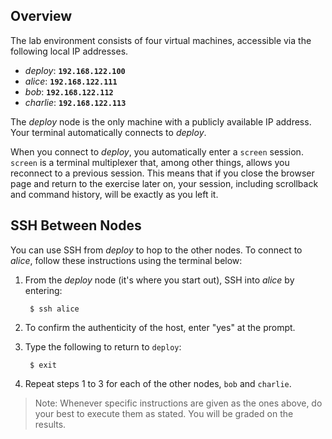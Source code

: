 ## Overview

The lab environment consists of four virtual machines, accessible via the
following local IP addresses.

* _deploy_: **`192.168.122.100`**
* _alice_: **`192.168.122.111`**
* _bob_: **`192.168.122.112`**
* _charlie_: **`192.168.122.113`**

The _deploy_ node is the only machine with a publicly available IP address.
Your terminal automatically connects to _deploy_.

When you connect to _deploy_, you automatically enter a `screen` session.
`screen` is a terminal multiplexer that, among other things, allows you
reconnect to a previous session.  This means that if you close the browser page
and return to the exercise later on, your session, including scrollback and
command history, will be exactly as you left it.

## SSH Between Nodes

You can use SSH from _deploy_ to hop to the other nodes.  To connect to
_alice_, follow these instructions using the terminal below:

1. From the _deploy_ node (it's where you start out), SSH into _alice_ by
   entering:

        $ ssh alice

2. To confirm the authenticity of the host, enter "yes" at the prompt.

3. Type the following to return to `deploy`:

        $ exit

4. Repeat steps 1 to 3 for each of the other nodes, `bob` and `charlie`.

> Note: Whenever specific instructions are given as the ones above, do your
> best to execute them as stated.  You will be graded on the results.
